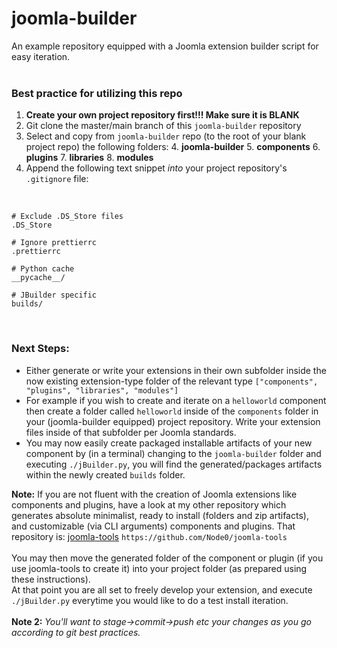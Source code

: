 # joomla-builder
An example repository equipped with a Joomla extension builder script for easy iteration.
<br><br>
### Best practice for utilizing this repo
1. **Create your own project repository first!!! Make sure it is BLANK**
2. Git clone the master/main branch of this `joomla-builder` repository
3. Select and copy from `joomla-builder` repo (to the root of your blank project repo) the following folders:
	4. **joomla-builder**
	5. **components**
	6. **plugins**
	7. **libraries**
	8. **modules**
4. Append the following text snippet *into* your project repository's `.gitignore` file:
<br>

```
# Exclude .DS_Store files
.DS_Store

# Ignore prettierrc
.prettierrc

# Python cache
__pycache__/

# JBuilder specific
builds/
```
<br>

### Next Steps:
* Either generate or write your extensions in their own subfolder inside the now existing extension-type folder of the relevant type `["components", "plugins", "libraries", "modules"]`
* For example if you wish to create and iterate on a `helloworld` component then create a folder called `helloworld` inside of the `components` folder in your (joomla-builder equipped) project repository. Write your extension files inside of that subfolder per Joomla standards.
* You may now easily create packaged installable artifacts of your new component by (in a terminal) changing to the `joomla-builder` folder and executing `./jBuilder.py`, you will find the generated/packages artifacts within the newly created `builds` folder.

**Note:** If you are not fluent with the creation of Joomla extensions like components and plugins, have a look at my other repository which generates absolute minimalist, ready to install (folders and zip artifacts), and customizable (via CLI arguments) components and plugins. That repository is: [joomla-tools](https://github.com/Node0/joomla-tools) `https://github.com/Node0/joomla-tools`  
<br>
You may then move the generated folder of the component or plugin (if you use joomla-tools to create it) into your project folder (as prepared using these instructions).  
At that point you are all set to freely develop your extension, and execute `./jBuilder.py` everytime you would like to do a test install iteration.
<br><br>
**Note 2:**
*You'll want to stage->commit->push etc your changes as you go according to git best practices.*